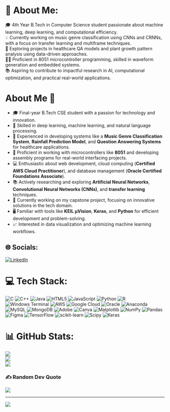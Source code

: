 # 💫 About Me:
🎓 4th Year B.Tech in Computer Science student passionate about machine learning, deep learning, and computational efficiency.<br>💡 Currently working on music genre classification using CNNs and CRNNs, with a focus on transfer learning and multiframe techniques.<br>🌱 Exploring projects in healthcare QA models and plant growth pattern analysis using data-driven approaches.<br>🧑‍💻 Proficient in 8051 microcontroller programming, skilled in waveform generation and embedded systems.<br>📚 Aspiring to contribute to impactful research in AI, computational optimization, and practical real-world applications.<br>

# About Me 👋

- 🎓 Final-year B.Tech CSE student with a passion for technology and innovation.  
- 🧠 Skilled in deep learning, machine learning, and natural language processing.  
- 🌟 Experienced in developing systems like a **Music Genre Classification System**, **Rainfall Prediction Model**, and **Question Answering Systems** for healthcare applications.  
- 🔧 Proficient in working with microcontrollers like **8051** and developing assembly programs for real-world interfacing projects.  
- 💻 Enthusiastic about web development, cloud computing (**Certified AWS Cloud Practitioner**), and database management (**Oracle Certified Foundations Associate**).  
- 📚 Actively researching and exploring **Artificial Neural Networks**, **Convolutional Neural Networks (CNNs)**, and **transfer learning** techniques.  
- 🌱 Currently working on my capstone project, focusing on innovative solutions in the tech domain.  
- 🖥️ Familiar with tools like **KEIL µVision**, **Keras**, and **Python** for efficient development and problem-solving.  
- 📈 Interested in data visualization and optimizing machine learning workflows.  


## 🌐 Socials:
[![LinkedIn](https://img.shields.io/badge/LinkedIn-%230077B5.svg?logo=linkedin&logoColor=white)](https://linkedin.com/in/shaivyas7) 

# 💻 Tech Stack:
![C](https://img.shields.io/badge/c-%2300599C.svg?style=for-the-badge&logo=c&logoColor=white) ![C++](https://img.shields.io/badge/c++-%2300599C.svg?style=for-the-badge&logo=c%2B%2B&logoColor=white) ![Java](https://img.shields.io/badge/java-%23ED8B00.svg?style=for-the-badge&logo=openjdk&logoColor=white) ![HTML5](https://img.shields.io/badge/html5-%23E34F26.svg?style=for-the-badge&logo=html5&logoColor=white) ![JavaScript](https://img.shields.io/badge/javascript-%23323330.svg?style=for-the-badge&logo=javascript&logoColor=%23F7DF1E) ![Python](https://img.shields.io/badge/python-3670A0?style=for-the-badge&logo=python&logoColor=ffdd54) ![R](https://img.shields.io/badge/r-%23276DC3.svg?style=for-the-badge&logo=r&logoColor=white) ![Windows Terminal](https://img.shields.io/badge/Windows%20Terminal-%234D4D4D.svg?style=for-the-badge&logo=windows-terminal&logoColor=white) ![AWS](https://img.shields.io/badge/AWS-%23FF9900.svg?style=for-the-badge&logo=amazon-aws&logoColor=white) ![Google Cloud](https://img.shields.io/badge/GoogleCloud-%234285F4.svg?style=for-the-badge&logo=google-cloud&logoColor=white) ![Oracle](https://img.shields.io/badge/Oracle-F80000?style=for-the-badge&logo=oracle&logoColor=white) ![Anaconda](https://img.shields.io/badge/Anaconda-%2344A833.svg?style=for-the-badge&logo=anaconda&logoColor=white) ![MySQL](https://img.shields.io/badge/mysql-4479A1.svg?style=for-the-badge&logo=mysql&logoColor=white) ![MongoDB](https://img.shields.io/badge/MongoDB-%234ea94b.svg?style=for-the-badge&logo=mongodb&logoColor=white) ![Adobe](https://img.shields.io/badge/adobe-%23FF0000.svg?style=for-the-badge&logo=adobe&logoColor=white) ![Canva](https://img.shields.io/badge/Canva-%2300C4CC.svg?style=for-the-badge&logo=Canva&logoColor=white) ![Matplotlib](https://img.shields.io/badge/Matplotlib-%23ffffff.svg?style=for-the-badge&logo=Matplotlib&logoColor=black) ![NumPy](https://img.shields.io/badge/numpy-%23013243.svg?style=for-the-badge&logo=numpy&logoColor=white) ![Pandas](https://img.shields.io/badge/pandas-%23150458.svg?style=for-the-badge&logo=pandas&logoColor=white) ![Figma](https://img.shields.io/badge/figma-%23F24E1E.svg?style=for-the-badge&logo=figma&logoColor=white) ![TensorFlow](https://img.shields.io/badge/TensorFlow-%23FF6F00.svg?style=for-the-badge&logo=TensorFlow&logoColor=white) ![scikit-learn](https://img.shields.io/badge/scikit--learn-%23F7931E.svg?style=for-the-badge&logo=scikit-learn&logoColor=white) ![Scipy](https://img.shields.io/badge/SciPy-%230C55A5.svg?style=for-the-badge&logo=scipy&logoColor=%white) ![Keras](https://img.shields.io/badge/Keras-%23D00000.svg?style=for-the-badge&logo=Keras&logoColor=white)
# 📊 GitHub Stats:
![](https://github-readme-stats.vercel.app/api?username=shxivya&theme=dark&hide_border=false&include_all_commits=false&count_private=false)<br/>
![](https://github-readme-streak-stats.herokuapp.com/?user=shxivya&theme=dark&hide_border=false)<br/>
![](https://github-readme-stats.vercel.app/api/top-langs/?username=shxivya&theme=dark&hide_border=false&include_all_commits=false&count_private=false&layout=compact)

### ✍️ Random Dev Quote
![](https://quotes-github-readme.vercel.app/api?type=horizontal&theme=tokyonight)

---
[![](https://visitcount.itsvg.in/api?id=shxivya&icon=0&color=13)](https://visitcount.itsvg.in)

<!-- Proudly created with GPRM ( https://gprm.itsvg.in ) -->
